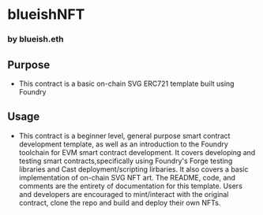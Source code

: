 # blueishNFT
### by blueish.eth

## Purpose
 - This contract is a basic on-chain SVG ERC721 template built using Foundry

## Usage
 - This contract is a beginner level, general purpose smart contract development template, as well as an introduction to the Foundry toolchain for EVM smart contract development. It covers developing and testing smart contracts,specifically using Foundry's Forge testing libraries and Cast deployment/scripting lirbaries. It also covers a basic implementation of on-chain SVG NFT art. The README,  code, and comments are the entirety of documentation for this template. Users and developers are encouraged to mint/interact with the original contract, clone the repo and build and deploy their own NFTs.